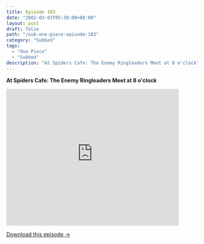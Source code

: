 ```yaml
---
title: Episode 103
date: "2002-03-03T05:30:00+00:00"
layout: post
draft: false
path: "/sub-one-piece-episode-103"
category: "Subbed"
tags:
  - "One Piece"
  - "Subbed"
description: "At Spiders Cafe: The Enemy Ringleaders Meet at 8 o'clock"
---
```


**At Spiders Cafe: The Enemy Ringleaders Meet at 8 o'clock**

<iframe width="640" height="360" src="https://www.rapidvideo.com/e/FXOQWVBRST" frameborder="0" marginwidth=0 marginheight=0 scrolling=no allowfullscreen style="max-width:90%;"></iframe>

<a href="http://ouo.io/qs/eCodkFEQ?s=https://www.rapidvideo.com/d/FXOQWVBRST" class="styled_a">Download this episode →</a>

